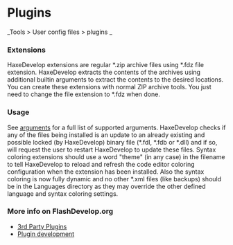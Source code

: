 # Plugins
_Tools > User config files > plugins _

### Extensions

HaxeDevelop extensions are regular *.zip archive files using *.fdz file extension. HaxeDevelop extracts the contents of the archives using additional builtin arguments to extract the contents to the desired locations. You can create these extensions with normal ZIP archive tools. You just need to change the file extension to *.fdz when done.

### Usage

See <a href="arguments.html">arguments</a> for a full list of supported arguments.
HaxeDevelop checks if any of the files being installed is an update to an already existing and possible locked (by HaxeDevelop) binary file (*.fdl, *.fdb or *.dll) and if so, will request the user to restart HaxeDevelop to update these files.
Syntax coloring extensions should use a word "theme" (in any case) in the filename to tell HaxeDevelop to reload and refresh the code editor coloring configuration when the extension has been installed. Also the syntax coloring is now fully dynamic and no other *.xml files (like backups) should be in the Languages directory as they may override the other defined language and syntax coloring settings.

### More info on FlashDevelop.org

 * <a href="http://www.flashdevelop.org/wikidocs/index.php?title=3rd_Party_Plugins_FD4">3rd Party Plugins</a></li>
 * <a href="http://www.flashdevelop.org/wikidocs/index.php?title=Plugin_Development">Plugin development</a></li>
